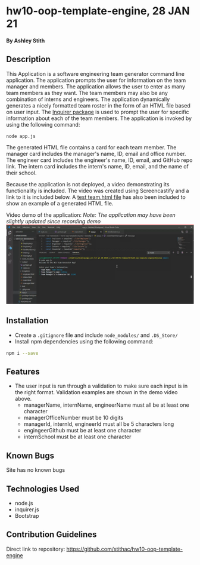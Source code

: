 # hw10-oop-template-engine, 28 JAN 21

#### By Ashley Stith

## Description
This Application is a software engineering team generator command line application. The application prompts the user for information on the team manager and members.  The application allows the user to enter as many team members as they want. The team members may also be any combination of interns and engineers. The application dynamically generates a nicely formatted team roster in the form of an HTML file based on user input.  The [Inquirer package](https://www.npmjs.com/package/inquirer) is used to prompt the user for specific information about each of the team members.  The application is invoked by using the following command:

```bash
node app.js
```

The generated HTML file contains a card for each team member. The manager card includes the manager's name, ID, email and office number.  The engineer card includes the engineer's name, ID, email, and GitHub repo link.  The intern card includes the intern's name, ID, email, and the name of their school.

Because the application is not deployed, a video demonstrating its functionality is included.  The video was created using Screencastify and a link to it is included below. A [test team.html file](./output/team.html) has also been included to show an example of a generated HTML file.

Video demo of the application: *Note: The application may have been slightly updated since recording demo*
[![Video](./Assets/screenshot.PNG)](https://drive.google.com/file/d/11Y8WhR4ZUrLrsilau0UCbpgKThgsRRok/view?usp=sharing)

## Installation
* Create a `.gitignore` file and include `node_modules/` and `.DS_Store/`
* Install npm dependencies using the following command:
```bash
npm i --save
```
## Features
* The user input is run through a validation to make sure each input is in the right format.  Validation examples are shown in the demo video above.
    * managerName, internName, engineerName must all be at least one character
    * managerOfficeNumber must be 10 digits
    * managerId, internId, engineerId must all be 5 characters long
    * engingeerGithub must be at least one character
    * internSchool must be at least one character

## Known Bugs
Site has no known bugs

## Technologies Used
* node.js
* inquirer.js
* Bootstrap

## Contribution Guidelines
Direct link to repository: https://github.com/stithac/hw10-oop-template-engine


